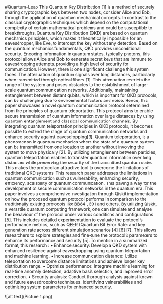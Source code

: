 #Quantum-Leap
This Quantum Key Distribution [1] is a method of securely sharing cryptographic keys between two nodes, consider Alice and Bob, through the application of quantum mechanical concepts. In contrast to the classical cryptographic techniques which depend on the computational complexity of certain mathematical problems and could be susceptible to breakthroughs, Quantum Key Distribution (QKD) are based on quantum mechanics principles, which makes it theoretically impossible for an eavesdropper, like Eve, to intercept the key without any detection. Based on the quantum mechanics fundamentals, QKD provides unconditional security. Encoding information in quantum states, typically photons, this protocol allows Alice and Bob to generate secret keys that are immune to eavesdropping attempts, providing a high level of security for communication.
However, there is one significant challenge this system faces. The attenuation of quantum signals over long distances, particularly when transmitted through optical fibers [1].  This attenuation restricts the range of the system and poses obstacles to the establishment of large-scale quantum communication networks. Additionally, maintaining entanglement between distant qubits, which is important for QKD protocols, can be challenging due to environmental factors and noise. Hence, this paper showcases a novel quantum communication protocol determined from the principles of quantum teleportation. This protocol aims to enable secure transmission of quantum information over large distances by using quantum entanglement and classical communication channels.
By integrating quantum teleportation principles in QKD protocols, it becomes possible to extend the range of quantum communication networks and enhance security against eavesdropping[3]. Quantum teleportation, is a phenomenon in quantum mechanics where the state of a quantum system can be transmitted from one location to another without involving the system to move physically [2]. By utilizing entanglement between particles, quantum teleportation enables to transfer quantum information over long distances while preserving the security of the transmitted quantum state. This makes the protocol an attractive tool to overcome the limitations of traditional QKD systems. 
This research paper addresses the limitations in quantum communication such as vulnerability, enhancing security, efficiency, scalability of quantum communication. This paving a way for the development of secure communication networks in the quantum era.
This paper involves a comprehensive investigation through Qiskit implementation on how the proposed quantum protocol performs in comparison to the traditionally existing protocols like BB84 , E91 and others.  By utilizing Qiskit, a versatile quantum computing framework, one can simulate and analyse the behaviour of the protocol under various conditions and configurations [5]. This includes detailed experimentation to evaluate the protocol’s performance metrics, such as QBER (Quantum Bit Error Rate) and key generation rate across different simulation scenarios [4] [6] [7]. This allows researchers to explore strategies and fine-tune the protocol’s parameters to enhance its performance and security [5].
To mention in a summarized format, this research :
•	Enhance security: Develop a QKD system with enhanced resilience against eavesdropping using quantum teleportation and machine learning.
•	Increase communication distance: Utilize teleportation to overcome distance limitations and achieve longer key distribution range.
•	Optimize performance: Integrate machine learning for real-time anomaly detection, adaptive basis selection, and improved error correction.
•	Security analysis: Conduct thorough analysis against known and future eavesdropping techniques, identifying vulnerabilities and optimizing system parameters for enhanced security.

![alt text](Picture 1.png)

